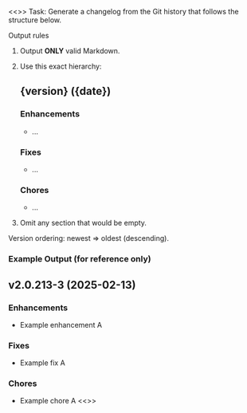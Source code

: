 <<<INSTRUCTIONS>>>
Task: Generate a changelog from the Git history that follows the structure below.

Output rules

1. Output **ONLY** valid Markdown.
2. Use this exact hierarchy:

   ## {version} ({date})

   ### Enhancements

   - ...

   ### Fixes

   - ...

   ### Chores

   - ...
3. Omit any section that would be empty.

Version ordering: newest => oldest (descending).

### Example Output (for reference only)

## v2.0.213-3 (2025-02-13)

### Enhancements

- Example enhancement A

### Fixes

- Example fix A

### Chores

- Example chore A
<<<END>>>
